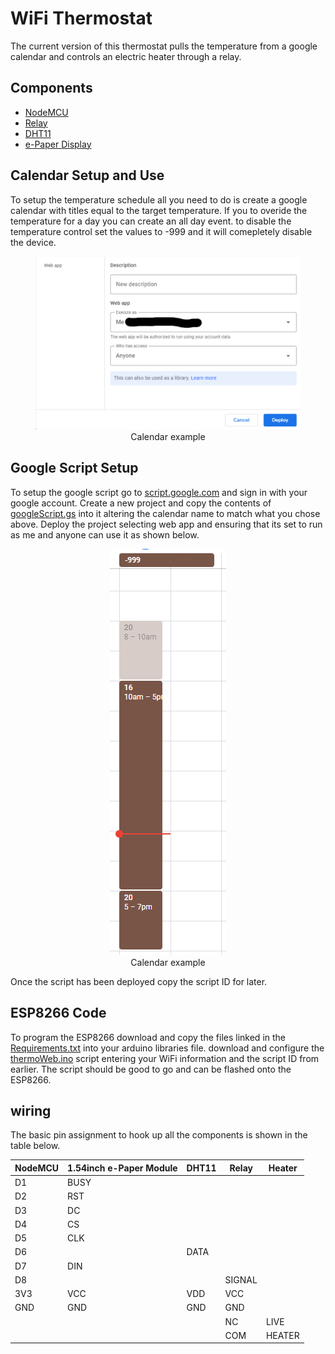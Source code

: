 # WiFi Thermostat
The current version of this thermostat pulls the temperature from a google calendar and controls an electric heater through a relay.

## Components
- [NodeMCU](https://www.digikey.ca/en/products/detail/adafruit/2821/1528-1530-ND/5775536)
- [Relay](https://www.digikey.ca/en/products/detail/dfrobot/DFR0251/6588596)
- [DHT11](https://www.digikey.ca/en/products/detail/adafruit-industries-llc/386/5356713?s=N4IgTCBcDaICIAkAqBGFIC6BfIA)
- [e-Paper Display](https://www.waveshare.com/product/1.54inch-e-paper-module.htm)

## Calendar Setup and Use
To setup the temperature schedule all you need to do is create a google calendar with titles equal to the target temperature. If you to overide the temperature for a day you can create an all day event. to disable the temperature control set the values to -999 and it will comepletely disable the device.
<center><figure><img src=https://raw.githubusercontent.com/ealexanderca/thermostat/main/extras/GSconfig.png alt='missing' /><figcaption>Calendar example</figcaption></figure></center>

## Google Script Setup
To setup the google script go to [script.google.com](https://script.google.com/) and sign in with your google account. Create a new project and copy the contents of [googleScript.gs](https://raw.githubusercontent.com/ealexanderca/thermostat/main/googleScript.gs) into it altering the calendar name to match what you chose above. Deploy the project selecting web app and ensuring that its set to run as me and anyone can use it as shown below.
<center><figure><img src=https://raw.githubusercontent.com/ealexanderca/thermostat/main/extras/Calendar.png alt='missing' /><figcaption>Calendar example</figcaption></figure></center>
Once the script has been deployed copy the script ID for later.

## ESP8266 Code
To program the ESP8266 download and copy the files linked in the [Requirements.txt](https://raw.githubusercontent.com/ealexanderca/thermostat/main/Requirements.txt) into your arduino libraries file. download and configure the [thermoWeb.ino](https://raw.githubusercontent.com/ealexanderca/thermostat/main/thermoWeb/thermoWeb.ino) script entering your WiFi information and the script ID from earlier. The script should be good to go and can be flashed onto the ESP8266.

## wiring
The basic pin assignment to hook up all the components is shown in the table below.

| NodeMCU | 1.54inch e-Paper Module | DHT11 | Relay  | Heater |
|---------|-------------------------|-------|--------|--------|
| D1      | BUSY                    |       |        |        |
| D2      | RST                     |       |        |        |
| D3      | DC                      |       |        |        |
| D4      | CS                      |       |        |        |
| D5      | CLK                     |       |        |        |
| D6      |                         | DATA  |        |        |
| D7      | DIN                     |       |        |        |
| D8      |                         |       | SIGNAL |        |
| 3V3     | VCC                     | VDD   | VCC    |        |
| GND     | GND                     | GND   | GND    |        |
|         |                         |       | NC     | LIVE   |
|         |                         |       | COM    | HEATER |